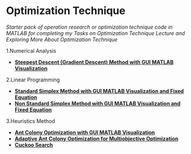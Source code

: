 # Optimization Technique
_Starter pack of operation research or optimization technique code in MATLAB for completing my Tasks on Optimization Technique Lecture and Exploring More About Optimization Technique_  

1.Numerical Analysis
  - [__Steepest Descent (Gradient Descent) Method with GUI MATLAB Visualization__](https://github.com/brilianputraa/Optimization-Technique/blob/master/untitled.m)  

2.Linear Programming  
- [__Standard Simplex Method with GUI MATLAB Visualization and Fixed Equation__](https://github.com/brilianputraa/Optimization-Technique/blob/master/simplexstd.m)
- [__Non Standard Simplex Method with GUI MATLAB Visualization and Fixed Equation__](https://github.com/brilianputraa/Optimization-Technique/blob/master/simpleksnonstd.m)

3.Heuristics Method
- [__Ant Colony Optimization with GUI MATLAB Visualization__](https://github.com/brilianputraa/Optimization-Technique/blob/master/AntColonySystemTSP.m)
- [__Adaptive Ant Colony Optimization for Multiobjective Optimization__](https://github.com/brilianputraa/Optimization-Technique/blob/master/AACA.m)
- [__Cuckoo Search__](https://github.com/brilianputraa/Optimization-Technique/blob/master/#)
